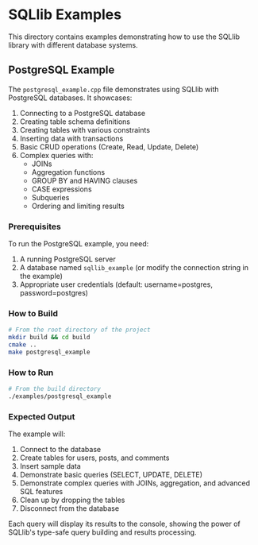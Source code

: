 # SQLlib Examples

This directory contains examples demonstrating how to use the SQLlib library with different database systems.

## PostgreSQL Example

The `postgresql_example.cpp` file demonstrates using SQLlib with PostgreSQL databases. It showcases:

1. Connecting to a PostgreSQL database
2. Creating table schema definitions
3. Creating tables with various constraints
4. Inserting data with transactions
5. Basic CRUD operations (Create, Read, Update, Delete)
6. Complex queries with:
   - JOINs
   - Aggregation functions
   - GROUP BY and HAVING clauses
   - CASE expressions
   - Subqueries
   - Ordering and limiting results

### Prerequisites

To run the PostgreSQL example, you need:

1. A running PostgreSQL server
2. A database named `sqllib_example` (or modify the connection string in the example)
3. Appropriate user credentials (default: username=postgres, password=postgres)

### How to Build

```bash
# From the root directory of the project
mkdir build && cd build
cmake ..
make postgresql_example
```

### How to Run

```bash
# From the build directory
./examples/postgresql_example
```

### Expected Output

The example will:

1. Connect to the database
2. Create tables for users, posts, and comments
3. Insert sample data
4. Demonstrate basic queries (SELECT, UPDATE, DELETE)
5. Demonstrate complex queries with JOINs, aggregation, and advanced SQL features
6. Clean up by dropping the tables
7. Disconnect from the database

Each query will display its results to the console, showing the power of SQLlib's type-safe query building and results processing. 